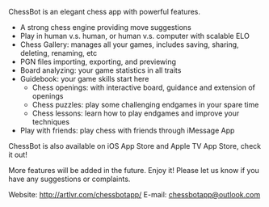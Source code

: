 ChessBot is an elegant chess app with powerful features.

- A strong chess engine providing move suggestions
- Play in human v.s. human, or human v.s. computer with scalable ELO
- Chess Gallery: manages all your games, includes saving, sharing, deleting, renaming, etc
- PGN files importing, exporting, and previewing
- Board analyzing: your game statistics in all traits
- Guidebook: your game skills start here
  - Chess openings: with interactive board, guidance and extension of openings
  - Chess puzzles: play some challenging endgames in your spare time
  - Chess lessons: learn how to play endgames and improve your techniques
- Play with friends: play chess with friends through iMessage App

ChessBot is also available on iOS App Store and Apple TV App Store, check it out!

More features will be added in the future. Enjoy it!
Please let us know if you have any suggestions or complaints.

Website: http://artlvr.com/chessbotapp/
E-mail: chessbotapp@outlook.com
